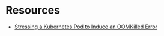 # Resources
* [Stressing a Kubernetes Pod to Induce an OOMKilled Error](https://medium.com/@bm54cloud/stressing-a-kubernetes-pod-to-induce-an-oomkilled-error-96f3be9c931d)